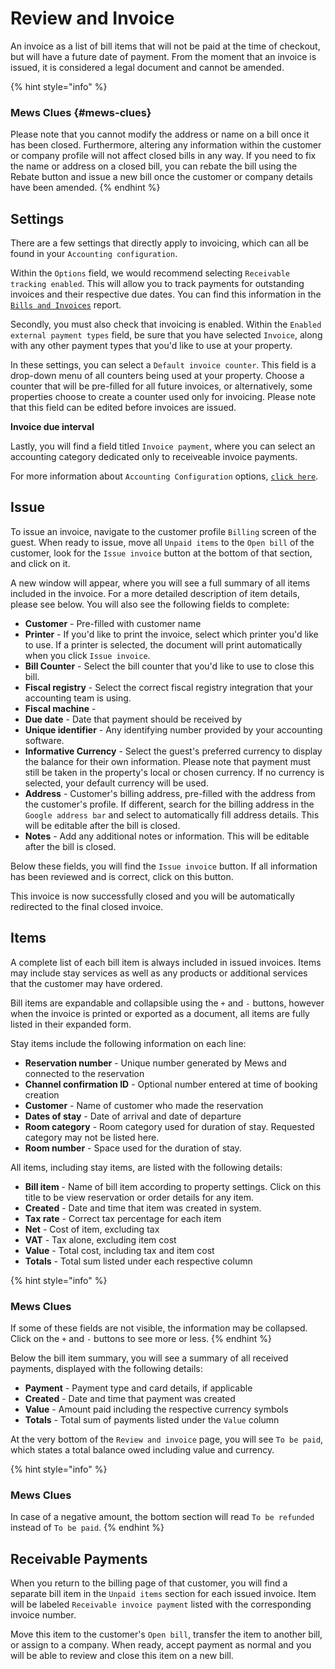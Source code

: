 # Review and Invoice

An invoice as a list of bill items that will not be paid at the time of checkout, but will have a future date of payment. From the moment that an invoice is issued, it is considered a legal document and cannot be amended.

{% hint style="info" %}
### Mews Clues {#mews-clues}

Please note that you cannot modify the address or name on a bill once it has been closed. Furthermore, altering any information within the customer or company profile will not affect closed bills in any way. If you need to fix the name or address on a closed bill, you can rebate the bill using the Rebate button and issue a new bill once the customer or company details have been amended.
{% endhint %}

## Settings

There are a few settings that directly apply to invoicing, which can all be found in your `Accounting configuration`.

Within the `Options` field, we would recommend selecting `Receivable tracking enabled`. This will allow you to track payments for outstanding invoices and their respective due dates. You can find this information in the [`Bills and Invoices`](https://mews-systems.gitbook.io/guide/commander/reports/bills-and-invoices) report.

Secondly, you must also check that invoicing is enabled. Within the `Enabled external payment types` field, be sure that you have selected `Invoice`, along with any other payment types that you'd like to use at your property.

In these settings, you can select a `Default invoice counter`. This field is a drop-down menu of all counters being used at your property. Choose a counter that will be pre-filled for all future invoices, or alternatively, some properties choose to create a counter used only for invoicing. Please note that this field can be edited before invoices are issued.

**Invoice due interval**

Lastly, you will find a field titled `Invoice payment`, where you can select an accounting category dedicated only to receiveable invoice payments.

For more information about `Accounting Configuration` options, [`click here`](https://mews-systems.gitbook.io/guide/commander/settings/finance-settings/accounting-configuration).

## Issue

To issue an invoice, navigate to the customer profile `Billing` screen of the guest. When ready to issue, move all `Unpaid items` to the `Open bill` of the customer, look for the `Issue invoice` button at the bottom of that section, and click on it.

A new window will appear, where you will see a full summary of all items included in the invoice. For a more detailed description of item details, please see below. You will also see the following fields to complete:

* **Customer** - Pre-filled with customer name
* **Printer** - If you'd like to print the invoice, select which printer you'd like to use. If a printer is selected, the document will print automatically when you click `Issue invoice`.
* **Bill Counter** - Select the bill counter that you'd like to use to close this bill.
* **Fiscal registry** - Select the correct fiscal registry integration that your accounting team is using.
* **Fiscal machine** - 
* **Due date** - Date that payment should be received by
* **Unique identifier** - Any identifying number provided by your accounting software.
* **Informative Currency** - Select the guest's preferred currency to display the balance for their own information. Please note that payment must still be taken in the property's local or chosen currency. If no currency is selected, your default currency will be used.
* **Address** - Customer's billing address, pre-filled with the address from the customer's profile. If different, search for the billing address in the `Google address bar` and select to automatically fill address details. This will be editable after the bill is closed. 
* **Notes** - Add any additional notes or information. This will be editable after the bill is closed.

Below these fields, you will find the `Issue invoice` button. If all information has been reviewed and is correct, click on this button.

This invoice is now successfully closed and you will be automatically redirected to the final closed invoice.

## Items

A complete list of each bill item is always included in issued invoices. Items may include stay services as well as any products or additional services that the customer may have ordered.

Bill items are expandable and collapsible using the `+` and `-` buttons, however when the invoice is printed or exported as a document, all items are fully listed in their expanded form.

Stay items include the following information on each line:

* **Reservation number** - Unique number generated by Mews and connected to the reservation
* **Channel confirmation ID** - Optional number entered at time of booking creation
* **Customer** - Name of customer who made the reservation
* **Dates of stay** - Date of arrival and date of departure
* **Room category** - Room category used for duration of stay. Requested category may not be listed here.
* **Room number** - Space used for the duration of stay.

All items, including stay items, are listed with the following details:

* **Bill item** - Name of bill item according to property settings. Click on this title to be view reservation or order details for any item.
* **Created** - Date and time that item was created in system.
* **Tax rate** - Correct tax percentage for each item
* **Net** - Cost of item, excluding tax
* **VAT** - Tax alone, excluding item cost
* **Value** - Total cost, including tax and item cost
* **Totals** - Total sum listed under each respective column

{% hint style="info" %}
### Mews Clues

If some of these fields are not visible, the information may be collapsed. Click on the `+` and `-` buttons to see more or less.
{% endhint %}

Below the bill item summary, you will see a summary of all received payments, displayed with the following details:

* **Payment** - Payment type and card details, if applicable
* **Created** - Date and time that payment was created
* **Value** - Amount paid including the respective currency symbols
* **Totals** - Total sum of payments listed under the `Value` column

At the very bottom of the `Review and invoice` page, you will see `To be paid`, which states a total balance owed including value and currency.

{% hint style="info" %}
### Mews Clues

In case of a negative amount, the bottom section will read `To be refunded` instead of `To be paid`.
{% endhint %}

## Receivable Payments

When you return to the billing page of that customer, you will find a separate bill item in the `Unpaid items` section for each issued invoice. Item will be labeled `Receivable invoice payment` listed with the corresponding invoice number.

Move this item to the customer's `Open bill`, transfer the item to another bill, or assign to a company. When ready, accept payment as normal and you will be able to review and close this item on a new bill.

